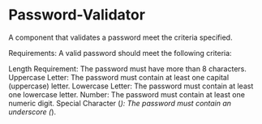 # Password-Validator
A component that validates a password meet the criteria specified.

Requirements:
A valid password should meet the following criteria:

Length Requirement: The password must have more than 8 characters.
Uppercase Letter: The password must contain at least one capital (uppercase) letter.
Lowercase Letter: The password must contain at least one lowercase letter.
Number: The password must contain at least one numeric digit.
Special Character (_): The password must contain an underscore (_).
